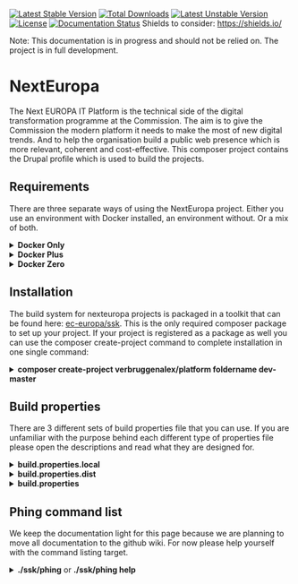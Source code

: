 [![Latest Stable Version](https://poser.pugx.org/drush/drush/v/stable.png)](https://packagist.org/packages/drush/drush) [![Total Downloads](https://poser.pugx.org/drush/drush/downloads.png)](https://packagist.org/packages/drush/drush) [![Latest Unstable Version](https://poser.pugx.org/drush/drush/v/unstable.png)](https://packagist.org/packages/drush/drush) [![License](https://poser.pugx.org/drush/drush/license.png)](https://packagist.org/packages/drush/drush) [![Documentation Status](https://readthedocs.org/projects/drush/badge/?version=master)](https://readthedocs.org/projects/drush/?badge=master)
Shields to consider: https://shields.io/

Note: This documentation is in progress and should not be relied on. The project is in full development.

# NextEuropa
The Next EUROPA IT Platform is the technical side of the digital
transformation programme at the Commission. The aim is to give the
Commission the modern platform it needs to make the most of new
digital trends. And to help the organisation build a public web
presence which is more relevant, coherent and cost-effective. This
composer project contains the Drupal profile which is used to
build the projects.

## Requirements
There are three separate ways of using the NextEuropa project. Either
you use an environment with Docker installed, an environment without.
Or a mix of both.
  
<details><summary><b>Docker Only</b></summary>

This requirement for docker only requires docker in docker support.
The configuration to accomplish this is complicated and if implemented
incorrectly can give you problems. We recommend this approach only
for seasond docker users.<br>*Required components*:
[Docker](https://docs.docker.com/engine/installation/linux/docker-ce/centos/)
</details>
<details><summary><b>Docker Plus</b></summary>

Instead of having the absolute minimal requirement you can install the
host level components Composer and Phing on the non-docker environment.
Then this can spin up the docker containers for you without having to
configure a complicated docker installation.<br>*Required components*:
[Composer](https://getcomposer.org/),
[Phing](https://packagist.org/packages/phing/phing),
[Docker](https://docs.docker.com/engine/installation/linux/docker-ce/centos/)
</details>
<details><summary><b>Docker Zero</b></summary>

If you are not interested in the advantages that the starterkit can give
you with the provided docker images you can keep a normal host only setup.
But it is very much recommended to use docker as it will give you
everything you need.<br>*Required components*:
[Composer](https://getcomposer.org/),
[LAMP Stack](https://www.digitalocean.com/community/tutorials/how-to-install-linux-apache-mysql-php-lamp-stack-on-centos-7)
</details>

## Installation
The build system for nexteuropa projects is packaged in a toolkit that can
be found here: [ec-europa/ssk](https://github.com/ec-europa/ssk). This is
the only required composer package to set up your project. If your project
is registered as a package as well you can use the composer create-project
command to complete installation in one single command:

<details><summary><b>composer create-project verbruggenalex/platform foldername dev-master</b></summary>

This command will clone the repository and run composer install on the project.
That command will itself call another composer install by the usage of the
composer hooks. This hook will install the toolkit at a separate location to
avoid any alterations to be made to the dependencies and/or build system.
Everything can be altered through your own extensions. You will be asked to
remove or keep the VCS files after checking out your project. For development
purposes you should NOT agree to remove these files. Only for purposes like
deployments this can be useful.
</details>

## Build properties
There are 3 different sets of build properties file that you can use. If you
are unfamiliar with the purpose behind each different type of properties file
please open the descriptions and read what they are designed for.

<details><summary><b>build.properties.local</b>
<!-- Keepit simple for now
  <sup align="right">
    <code>never commit</code>
  </sup>
-->
</summary>

This file will contain configuration which is unique to your development
environment. It is useful for specifying your database credentials and the
username and password of the Drupal admin user so they can be used during the
installation. Next to credentials you have many development settings that you
can change to your liking. Because these settings are personal they should
not be shared with the rest of the team. Make sure you never commit this file.
</details>
<details><summary>
    <b>build.properties.dist</b><br>
<!-- Keepit simple for now
    <sup>
      <code>never alter</code> 
      <code>always commit</code>
      </sup>
-->
  </summary>

This properties file contains the default settings and acts as a loading and
documentation file for the system to work correctly. Any time you install the
toolkit it will be copied to your repository root. Even though it is a template
you should not remove this file, but commmit it to your repository. The reason
for this is that it allows you to easily check the version of the toolkit and
what new properties were introduced or deprecated.
</details>
<details><summary><b>build.properties</b><br>
<!-- Keepit simple for now
  <sup>
    <code>always commit</code> 
    <code>no credentials</code><br>
    <code>no environments</code> 
    <code>needed for builds</code>
  </sup>
-->
</summary>

Always commit this file to your repository. This file is required for all
NextEuropa projects. Without it your build system will fail with a build
exception. It must contain a minimum set of properties, like project.id, etc.
A list of required properties is still to be delivered. Aside from the
required properties you can add any other properties that are project
specific and do not contain any credentials.
</details>

## Phing command list
We keep the documentation light for this page because we are planning to
move all documentation to the github wiki. For now please help yourself
with the command listing target.

<details><summary><b>./ssk/phing</b> or <b>./ssk/phing help</b></summary>
You can get a list of all the available Phing build commands ("targets") with a
short description of each target with the phing help command.
</details>
